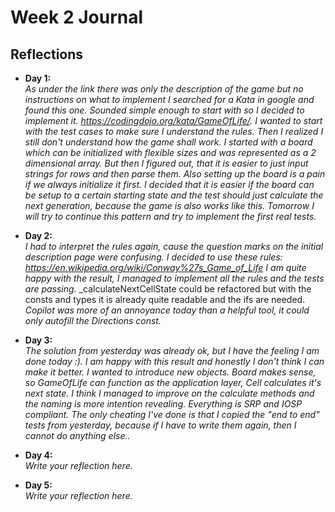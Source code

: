# Week 2 Journal

## Reflections

- **Day 1:**  
  _As under the link there was only the description of the game but no instructions on what to implement I searched for a Kata in google and found this one. Sounded simple enough to start with so I decided to implement it. https://codingdojo.org/kata/GameOfLife/._
  _I wanted to start with the test cases to make sure I understand the rules. Then I realized I still don't understand how the game shall work._
  _I started with a board which can be initialized with flexible sizes and was represented as a 2 dimensional array. But then I figured out, that it is easier to just input strings for rows and then parse them._
  _Also setting up the board is a pain if we always initialize it first. I decided that it is easier if the board can be setup to a certain starting state and the test should just calculate the next generation, because the game is also works like this._
  _Tomorrow I will try to continue this pattern and try to implement the first real tests._

- **Day 2:**  
  _I had to interpret the rules again, cause the question marks on the initial description page were confusing. I decided to use these rules: https://en.wikipedia.org/wiki/Conway%27s_Game_of_Life_
  _I am quite happy with the result, I managed to implement all the rules and the tests are passing._
  _calculateNextCellState could be refactored but with the consts and types it is already quite readable and the ifs are needed.
  _Copilot was more of an annoyance today than a helpful tool, it could only autofill the Directions const._

- **Day 3:**  
  _The solution from yesterday was already ok, but I have the feeling I am done today :). I am happy with this result and honestly I don't think I can make it better._
  _I wanted to introduce new objects. Board makes sense, so GameOfLife can function as the application layer, Cell calculates it's next state._
  _I think I managed to improve on the calculate methods and the naming is more intention revealing. Everything is SRP and IOSP compliant._
  _The only cheating I've done is that I copied the "end to end" tests from yesterday, because if I have to write them again, then I cannot do anything else.._

- **Day 4:**  
  _Write your reflection here._

- **Day 5:**  
  _Write your reflection here._